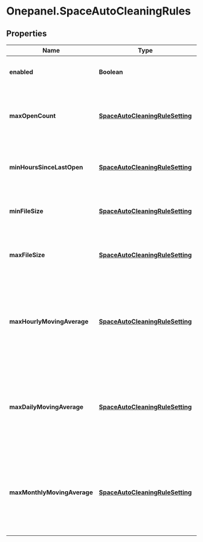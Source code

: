 # Onepanel.SpaceAutoCleaningRules

## Properties
Name | Type | Description | Notes
------------ | ------------- | ------------- | -------------
**enabled** | **Boolean** | Informs whether selective rules should be used by auto-cleaning mechanism.  | [optional] 
**maxOpenCount** | [**SpaceAutoCleaningRuleSetting**](SpaceAutoCleaningRuleSetting.md) | Files that have been opened less than &#x60;maxOpenCount&#x60; times may be cleaned. The default value is &#x60;9007199254740991 (2^53-1)&#x60;.  | [optional] 
**minHoursSinceLastOpen** | [**SpaceAutoCleaningRuleSetting**](SpaceAutoCleaningRuleSetting.md) | Files that haven&#39;t been opened for longer than or equal to given period [h] may be cleaned. The default value is &#x60;0&#x60;.  | [optional] 
**minFileSize** | [**SpaceAutoCleaningRuleSetting**](SpaceAutoCleaningRuleSetting.md) | Only files which size [b] is greater than given value may be cleaned. The default value is &#x60;1&#x60;.  | [optional] 
**maxFileSize** | [**SpaceAutoCleaningRuleSetting**](SpaceAutoCleaningRuleSetting.md) | Only files which size [b] is less than given value may be cleaned. The default value is &#x60;1125899906842624 (1 PiB)&#x60;.  | [optional] 
**maxHourlyMovingAverage** | [**SpaceAutoCleaningRuleSetting**](SpaceAutoCleaningRuleSetting.md) | Files that have moving average of open operations count per hour less than given value may be cleaned. The average is calculated in 24 hours window. The default value is &#x60;9007199254740991 (2^53-1)&#x60;.  | [optional] 
**maxDailyMovingAverage** | [**SpaceAutoCleaningRuleSetting**](SpaceAutoCleaningRuleSetting.md) | Files that have moving average of open operations count per day less than given value may be cleaned. The average is calculated in 31 days window. The default value is &#x60;9007199254740991 (2^53-1)&#x60;.  | [optional] 
**maxMonthlyMovingAverage** | [**SpaceAutoCleaningRuleSetting**](SpaceAutoCleaningRuleSetting.md) | Files that have moving average of open operations count per month less than given value may be cleaned. The average is calculated in 12 months window. The default value is &#x60;9007199254740991 (2^53-1)&#x60;. | [optional] 


